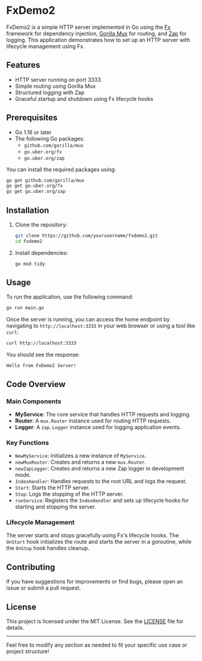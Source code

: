 # FxDemo2

FxDemo2 is a simple HTTP server implemented in Go using the [Fx](https://github.com/uber/fx) framework for dependency injection, [Gorilla Mux](https://github.com/gorilla/mux) for routing, and [Zap](https://github.com/uber-go/zap) for logging. This application demonstrates how to set up an HTTP server with lifecycle management using Fx.

## Features

- HTTP server running on port 3333
- Simple routing using Gorilla Mux
- Structured logging with Zap
- Graceful startup and shutdown using Fx lifecycle hooks

## Prerequisites

- Go 1.16 or later
- The following Go packages:
  - `github.com/gorilla/mux`
  - `go.uber.org/fx`
  - `go.uber.org/zap`

You can install the required packages using:

```bash
go get github.com/gorilla/mux
go get go.uber.org/fx
go get go.uber.org/zap
```

## Installation

1. Clone the repository:

   ```bash
   git clone https://github.com/yourusername/fxdemo2.git
   cd fxdemo2
   ```

2. Install dependencies:

   ```bash
   go mod tidy
   ```

## Usage

To run the application, use the following command:

```bash
go run main.go
```

Once the server is running, you can access the home endpoint by navigating to `http://localhost:3333` in your web browser or using a tool like `curl`:

```bash
curl http://localhost:3333
```

You should see the response:

```
Hello from FxDemo2 Server!
```

## Code Overview

### Main Components

- **MyService**: The core service that handles HTTP requests and logging.
- **Router**: A `mux.Router` instance used for routing HTTP requests.
- **Logger**: A `zap.Logger` instance used for logging application events.

### Key Functions

- `NewMyService`: Initializes a new instance of `MyService`.
- `newMuxRouter`: Creates and returns a new `mux.Router`.
- `newZapLogger`: Creates and returns a new Zap logger in development mode.
- `IndexHandler`: Handles requests to the root URL and logs the request.
- `Start`: Starts the HTTP server.
- `Stop`: Logs the stopping of the HTTP server.
- `runService`: Registers the `IndexHandler` and sets up lifecycle hooks for starting and stopping the server.

### Lifecycle Management

The server starts and stops gracefully using Fx's lifecycle hooks. The `OnStart` hook initializes the route and starts the server in a goroutine, while the `OnStop` hook handles cleanup.

## Contributing

If you have suggestions for improvements or find bugs, please open an issue or submit a pull request.

## License

This project is licensed under the MIT License. See the [LICENSE](LICENSE) file for details.

---

Feel free to modify any section as needed to fit your specific use case or project structure!